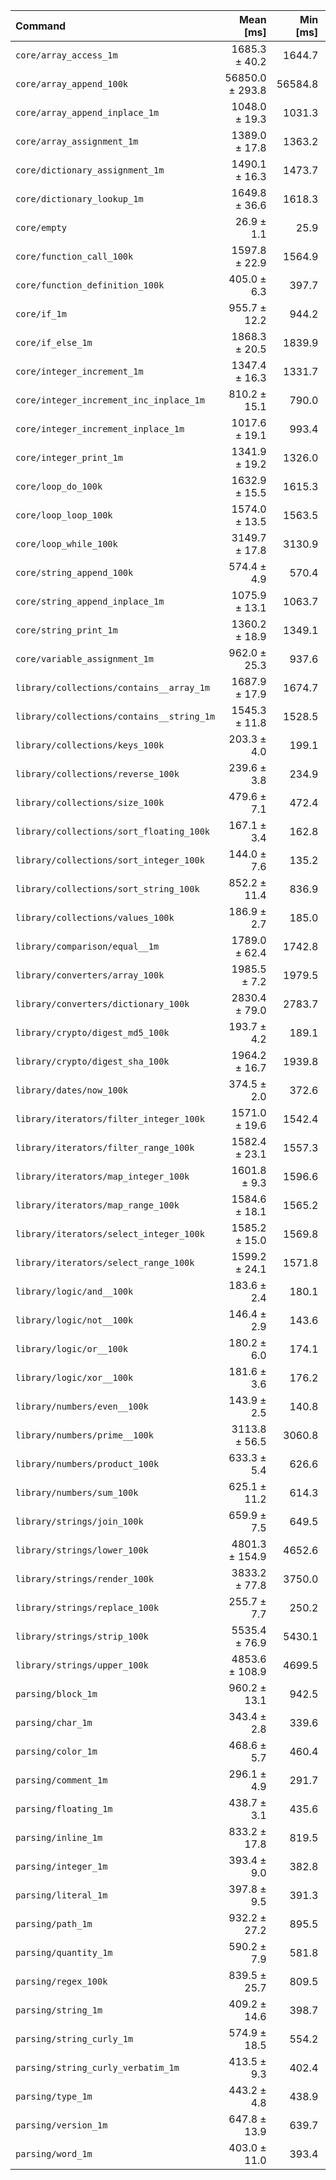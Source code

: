 | Command | Mean [ms] | Min [ms] | Max [ms] |
|:---|---:|---:|---:|
| `core/array_access_1m` | 1685.3 ± 40.2 | 1644.7 | 1739.5 | 62.76 ± 2.88 |
| `core/array_append_100k` | 56850.0 ± 293.8 | 56584.8 | 57131.6 | 2117.00 ± 83.54 |
| `core/array_append_inplace_1m` | 1048.0 ± 19.3 | 1031.3 | 1071.8 | 39.02 ± 1.69 |
| `core/array_assignment_1m` | 1389.0 ± 17.8 | 1363.2 | 1403.9 | 51.72 ± 2.13 |
| `core/dictionary_assignment_1m` | 1490.1 ± 16.3 | 1473.7 | 1508.4 | 55.49 ± 2.25 |
| `core/dictionary_lookup_1m` | 1649.8 ± 36.6 | 1618.3 | 1696.8 | 61.44 ± 2.76 |
| `core/empty` | 26.9 ± 1.1 | 25.9 | 28.4 |
| `core/function_call_100k` | 1597.8 ± 22.9 | 1564.9 | 1615.8 | 59.50 ± 2.48 |
| `core/function_definition_100k` | 405.0 ± 6.3 | 397.7 | 413.0 | 15.08 ± 0.63 |
| `core/if_1m` | 955.7 ± 12.2 | 944.2 | 972.9 | 35.59 ± 1.46 |
| `core/if_else_1m` | 1868.3 ± 20.5 | 1839.9 | 1888.8 | 69.57 ± 2.83 |
| `core/integer_increment_1m` | 1347.4 ± 16.3 | 1331.7 | 1369.2 | 50.17 ± 2.05 |
| `core/integer_increment_inc_inplace_1m` | 810.2 ± 15.1 | 790.0 | 825.9 | 30.17 ± 1.31 |
| `core/integer_increment_inplace_1m` | 1017.6 ± 19.1 | 993.4 | 1036.5 | 37.89 ± 1.64 |
| `core/integer_print_1m` | 1341.9 ± 19.2 | 1326.0 | 1367.6 | 49.97 ± 2.08 |
| `core/loop_do_100k` | 1632.9 ± 15.5 | 1615.3 | 1652.7 | 60.81 ± 2.45 |
| `core/loop_loop_100k` | 1574.0 ± 13.5 | 1563.5 | 1593.0 | 58.61 ± 2.35 |
| `core/loop_while_100k` | 3149.7 ± 17.8 | 3130.9 | 3170.8 | 117.29 ± 4.64 |
| `core/string_append_100k` | 574.4 ± 4.9 | 570.4 | 581.1 | 21.39 ± 0.86 |
| `core/string_append_inplace_1m` | 1075.9 ± 13.1 | 1063.7 | 1090.3 | 40.06 ± 1.64 |
| `core/string_print_1m` | 1360.2 ± 18.9 | 1349.1 | 1388.3 | 50.65 ± 2.10 |
| `core/variable_assignment_1m` | 962.0 ± 25.3 | 937.6 | 997.4 | 35.82 ± 1.69 |
| `library/collections/contains__array_1m` | 1687.9 ± 17.9 | 1674.7 | 1714.2 | 62.85 ± 2.55 |
| `library/collections/contains__string_1m` | 1545.3 ± 11.8 | 1528.5 | 1553.8 | 57.54 ± 2.29 |
| `library/collections/keys_100k` | 203.3 ± 4.0 | 199.1 | 208.5 | 7.57 ± 0.33 |
| `library/collections/reverse_100k` | 239.6 ± 3.8 | 234.9 | 244.0 | 8.92 ± 0.38 |
| `library/collections/size_100k` | 479.6 ± 7.1 | 472.4 | 487.7 | 17.86 ± 0.75 |
| `library/collections/sort_floating_100k` | 167.1 ± 3.4 | 162.8 | 170.5 | 6.22 ± 0.27 |
| `library/collections/sort_integer_100k` | 144.0 ± 7.6 | 135.2 | 150.8 | 5.36 ± 0.35 |
| `library/collections/sort_string_100k` | 852.2 ± 11.4 | 836.9 | 864.6 | 31.74 ± 1.31 |
| `library/collections/values_100k` | 186.9 ± 2.7 | 185.0 | 190.9 | 6.96 ± 0.29 |
| `library/comparison/equal__1m` | 1789.0 ± 62.4 | 1742.8 | 1879.6 | 66.62 ± 3.49 |
| `library/converters/array_100k` | 1985.5 ± 7.2 | 1979.5 | 1994.2 | 73.94 ± 2.90 |
| `library/converters/dictionary_100k` | 2830.4 ± 79.0 | 2783.7 | 2948.6 | 105.40 ± 5.07 |
| `library/crypto/digest_md5_100k` | 193.7 ± 4.2 | 189.1 | 199.2 | 7.21 ± 0.32 |
| `library/crypto/digest_sha_100k` | 1964.2 ± 16.7 | 1939.8 | 1975.4 | 73.14 ± 2.93 |
| `library/dates/now_100k` | 374.5 ± 2.0 | 372.6 | 377.4 | 13.95 ± 0.55 |
| `library/iterators/filter_integer_100k` | 1571.0 ± 19.6 | 1542.4 | 1584.1 | 58.50 ± 2.40 |
| `library/iterators/filter_range_100k` | 1582.4 ± 23.1 | 1557.3 | 1603.4 | 58.93 ± 2.46 |
| `library/iterators/map_integer_100k` | 1601.8 ± 9.3 | 1596.6 | 1615.7 | 59.65 ± 2.36 |
| `library/iterators/map_range_100k` | 1584.6 ± 18.1 | 1565.2 | 1608.9 | 59.01 ± 2.40 |
| `library/iterators/select_integer_100k` | 1585.2 ± 15.0 | 1569.8 | 1605.8 | 59.03 ± 2.38 |
| `library/iterators/select_range_100k` | 1599.2 ± 24.1 | 1571.8 | 1626.0 | 59.55 ± 2.50 |
| `library/logic/and__100k` | 183.6 ± 2.4 | 180.1 | 185.0 | 6.84 ± 0.28 |
| `library/logic/not__100k` | 146.4 ± 2.9 | 143.6 | 150.2 | 5.45 ± 0.24 |
| `library/logic/or__100k` | 180.2 ± 6.0 | 174.1 | 188.3 | 6.71 ± 0.34 |
| `library/logic/xor__100k` | 181.6 ± 3.6 | 176.2 | 183.6 | 6.76 ± 0.30 |
| `library/numbers/even__100k` | 143.9 ± 2.5 | 140.8 | 146.6 | 5.36 ± 0.23 |
| `library/numbers/prime__100k` | 3113.8 ± 56.5 | 3060.8 | 3193.2 | 115.95 ± 5.00 |
| `library/numbers/product_100k` | 633.3 ± 5.4 | 626.6 | 639.1 | 23.58 ± 0.94 |
| `library/numbers/sum_100k` | 625.1 ± 11.2 | 614.3 | 640.8 | 23.28 ± 1.00 |
| `library/strings/join_100k` | 659.9 ± 7.5 | 649.5 | 667.2 | 24.57 ± 1.00 |
| `library/strings/lower_100k` | 4801.3 ± 154.9 | 4652.6 | 5008.8 | 178.79 ± 9.07 |
| `library/strings/render_100k` | 3833.2 ± 77.8 | 3750.0 | 3928.1 | 142.74 ± 6.29 |
| `library/strings/replace_100k` | 255.7 ± 7.7 | 250.2 | 266.6 | 9.52 ± 0.47 |
| `library/strings/strip_100k` | 5535.4 ± 76.9 | 5430.1 | 5612.3 | 206.13 ± 8.56 |
| `library/strings/upper_100k` | 4853.6 ± 108.9 | 4699.5 | 4952.6 | 180.74 ± 8.15 |
| `parsing/block_1m` | 960.2 ± 13.1 | 942.5 | 970.6 | 35.76 ± 1.48 |
| `parsing/char_1m` | 343.4 ± 2.8 | 339.6 | 346.4 | 12.79 ± 0.51 |
| `parsing/color_1m` | 468.6 ± 5.7 | 460.4 | 472.5 | 17.45 ± 0.71 |
| `parsing/comment_1m` | 296.1 ± 4.9 | 291.7 | 301.5 | 11.03 ± 0.47 |
| `parsing/floating_1m` | 438.7 ± 3.1 | 435.6 | 442.7 | 16.34 ± 0.65 |
| `parsing/inline_1m` | 833.2 ± 17.8 | 819.5 | 858.5 | 31.03 ± 1.38 |
| `parsing/integer_1m` | 393.4 ± 9.0 | 382.8 | 404.3 | 14.65 ± 0.66 |
| `parsing/literal_1m` | 397.8 ± 9.5 | 391.3 | 411.8 | 14.81 ± 0.68 |
| `parsing/path_1m` | 932.2 ± 27.2 | 895.5 | 954.0 | 34.71 ± 1.69 |
| `parsing/quantity_1m` | 590.2 ± 7.9 | 581.8 | 600.5 | 21.98 ± 0.91 |
| `parsing/regex_100k` | 839.5 ± 25.7 | 809.5 | 861.7 | 31.26 ± 1.55 |
| `parsing/string_1m` | 409.2 ± 14.6 | 398.7 | 430.5 | 15.24 ± 0.81 |
| `parsing/string_curly_1m` | 574.9 ± 18.5 | 554.2 | 593.8 | 21.41 ± 1.08 |
| `parsing/string_curly_verbatim_1m` | 413.5 ± 9.3 | 402.4 | 423.7 | 15.40 ± 0.70 |
| `parsing/type_1m` | 443.2 ± 4.8 | 438.9 | 448.8 | 16.50 ± 0.67 |
| `parsing/version_1m` | 647.8 ± 13.9 | 639.7 | 668.6 | 24.12 ± 1.08 |
| `parsing/word_1m` | 403.0 ± 11.0 | 393.4 | 414.8 | 15.01 ± 0.72 |

